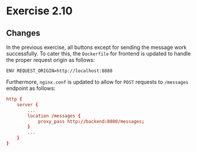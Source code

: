 # Exercise 2.10

## Changes

In the previous exercise, all buttons except for sending the message work successfully. To cater this, the `Dockerfile` for frontend is updated to handle the proper request origin as follows:

``` Docker
ENV REQUEST_ORIGIN=http://localhost:8888
```

Furthermore, `nginx.conf` is updated to allow for `POST` requests to `/messages` endpoint as follows:

``` conf
http {
    server {
        ...
        location /messages {
            proxy_pass http://backend:8080/messages;
        }
        ...
    }
}

```